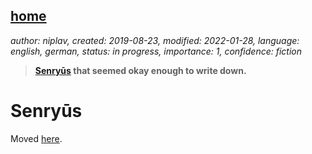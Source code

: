 [home](./index.md)
------------------

*author: niplav, created: 2019-08-23, modified: 2022-01-28, language: english, german, status: in progress, importance: 1, confidence: fiction*

> __[Senryūs](https://en.wikipedia.org/wiki/Senry%C5%AB) that seemed okay enough to write down.__

Senryūs
=======

Moved [here](./microfiction.html#Senry).
